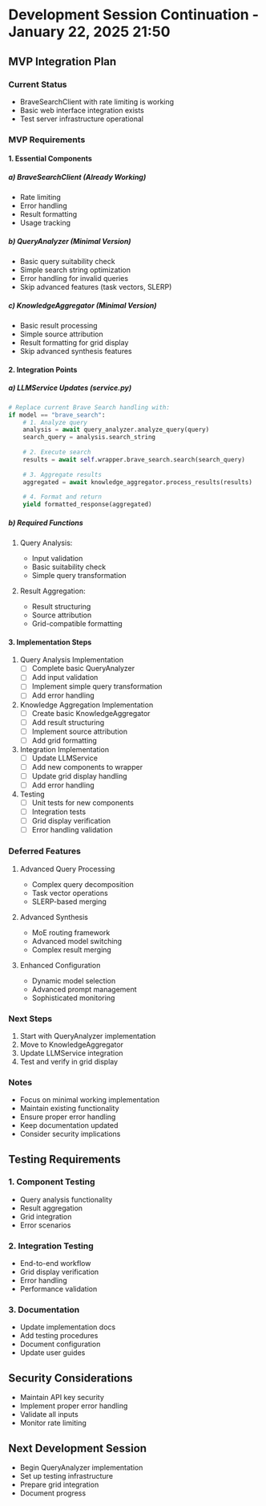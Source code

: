 # Development Session Continuation - January 22, 2025 21:50

## MVP Integration Plan

### Current Status
- BraveSearchClient with rate limiting is working
- Basic web interface integration exists
- Test server infrastructure operational

### MVP Requirements

#### 1. Essential Components

##### a) BraveSearchClient (Already Working)
- Rate limiting
- Error handling
- Result formatting
- Usage tracking

##### b) QueryAnalyzer (Minimal Version)
- Basic query suitability check
- Simple search string optimization
- Error handling for invalid queries
- Skip advanced features (task vectors, SLERP)

##### c) KnowledgeAggregator (Minimal Version)
- Basic result processing
- Simple source attribution
- Result formatting for grid display
- Skip advanced synthesis features

#### 2. Integration Points

##### a) LLMService Updates (service.py)
```python
# Replace current Brave Search handling with:
if model == "brave_search":
    # 1. Analyze query
    analysis = await query_analyzer.analyze_query(query)
    search_query = analysis.search_string
    
    # 2. Execute search
    results = await self.wrapper.brave_search.search(search_query)
    
    # 3. Aggregate results
    aggregated = await knowledge_aggregator.process_results(results)
    
    # 4. Format and return
    yield formatted_response(aggregated)
```

##### b) Required Functions
1. Query Analysis:
   - Input validation
   - Basic suitability check
   - Simple query transformation

2. Result Aggregation:
   - Result structuring
   - Source attribution
   - Grid-compatible formatting

#### 3. Implementation Steps

1. Query Analysis Implementation
   - [ ] Complete basic QueryAnalyzer
   - [ ] Add input validation
   - [ ] Implement simple query transformation
   - [ ] Add error handling

2. Knowledge Aggregation Implementation
   - [ ] Create basic KnowledgeAggregator
   - [ ] Add result structuring
   - [ ] Implement source attribution
   - [ ] Add grid formatting

3. Integration Implementation
   - [ ] Update LLMService
   - [ ] Add new components to wrapper
   - [ ] Update grid display handling
   - [ ] Add error handling

4. Testing
   - [ ] Unit tests for new components
   - [ ] Integration tests
   - [ ] Grid display verification
   - [ ] Error handling validation

### Deferred Features
1. Advanced Query Processing
   - Complex query decomposition
   - Task vector operations
   - SLERP-based merging

2. Advanced Synthesis
   - MoE routing framework
   - Advanced model switching
   - Complex result merging

3. Enhanced Configuration
   - Dynamic model selection
   - Advanced prompt management
   - Sophisticated monitoring

### Next Steps
1. Start with QueryAnalyzer implementation
2. Move to KnowledgeAggregator
3. Update LLMService integration
4. Test and verify in grid display

### Notes
- Focus on minimal working implementation
- Maintain existing functionality
- Ensure proper error handling
- Keep documentation updated
- Consider security implications

## Testing Requirements

### 1. Component Testing
- Query analysis functionality
- Result aggregation
- Grid integration
- Error scenarios

### 2. Integration Testing
- End-to-end workflow
- Grid display verification
- Error handling
- Performance validation

### 3. Documentation
- Update implementation docs
- Add testing procedures
- Document configuration
- Update user guides

## Security Considerations
- Maintain API key security
- Implement proper error handling
- Validate all inputs
- Monitor rate limiting

## Next Development Session
- Begin QueryAnalyzer implementation
- Set up testing infrastructure
- Prepare grid integration
- Document progress